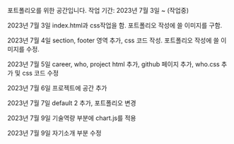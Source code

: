 포트폴리오를 위한 공간입니다.
작업 기간: 2023년 7월 3일 ~ (작업중)

2023년 7월 3일
index.html과 css작업을 함. 포트폴리오 작성에 쓸 이미지를 구함.

2023년 7월 4일
section, footer 영역 추가, css 코드 작성. 포트폴리오 작성에 쓸 이미지를 수정.

2023년 7월 5일
career, who, project html 추가, github 페이지 추가, who.css 추가 및 css 코드 수정

2023년 7월 6일
프로젝트에 공간 추가

2023년 7월 7일
default 2 추가, 포트폴리오 변경

2023년 7월 9일
기술역량 부분에 chart.js를 적용

2023년 7월 9일
자기소개 부분 수정